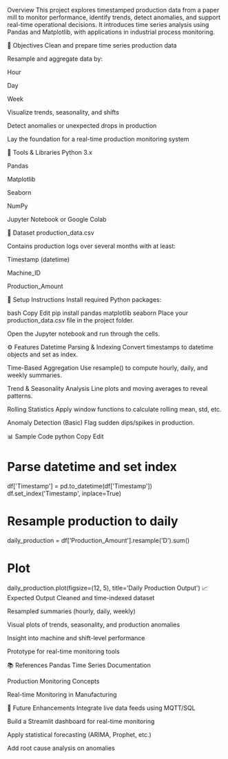 Overview
This project explores timestamped production data from a paper mill to monitor performance, identify trends, detect anomalies, and support real-time operational decisions. It introduces time series analysis using Pandas and Matplotlib, with applications in industrial process monitoring.

🎯 Objectives
Clean and prepare time series production data

Resample and aggregate data by:

Hour

Day

Week

Visualize trends, seasonality, and shifts

Detect anomalies or unexpected drops in production

Lay the foundation for a real-time production monitoring system

🧰 Tools & Libraries
Python 3.x

Pandas

Matplotlib

Seaborn

NumPy

Jupyter Notebook or Google Colab

📂 Dataset
production_data.csv

Contains production logs over several months with at least:

Timestamp (datetime)

Machine_ID

Production_Amount

🔧 Setup Instructions
Install required Python packages:

bash
Copy
Edit
pip install pandas matplotlib seaborn
Place your production_data.csv file in the project folder.

Open the Jupyter notebook and run through the cells.

⚙️ Features
Datetime Parsing & Indexing
Convert timestamps to datetime objects and set as index.

Time-Based Aggregation
Use resample() to compute hourly, daily, and weekly summaries.

Trend & Seasonality Analysis
Line plots and moving averages to reveal patterns.

Rolling Statistics
Apply window functions to calculate rolling mean, std, etc.

Anomaly Detection (Basic)
Flag sudden dips/spikes in production.

📊 Sample Code
python
Copy
Edit
# Parse datetime and set index
df['Timestamp'] = pd.to_datetime(df['Timestamp'])
df.set_index('Timestamp', inplace=True)

# Resample production to daily
daily_production = df['Production_Amount'].resample('D').sum()

# Plot
daily_production.plot(figsize=(12, 5), title='Daily Production Output')
📈 Expected Output
Cleaned and time-indexed dataset

Resampled summaries (hourly, daily, weekly)

Visual plots of trends, seasonality, and production anomalies

Insight into machine and shift-level performance

Prototype for real-time monitoring tools

📚 References
Pandas Time Series Documentation

Production Monitoring Concepts

Real-time Monitoring in Manufacturing

🚀 Future Enhancements
Integrate live data feeds using MQTT/SQL

Build a Streamlit dashboard for real-time monitoring

Apply statistical forecasting (ARIMA, Prophet, etc.)

Add root cause analysis on anomalies
